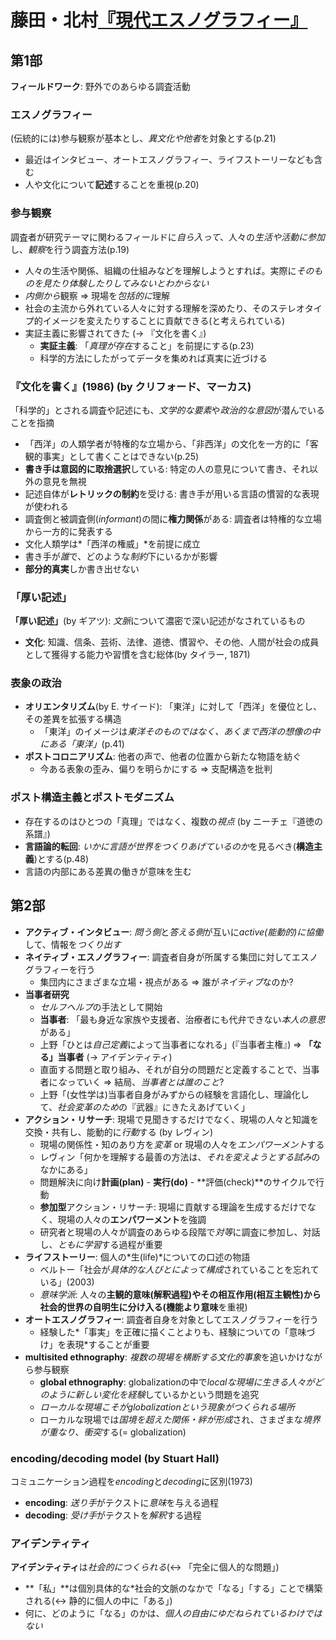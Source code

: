 # 藤田・北村[『現代エスノグラフィー』](urn:isbn:4788513285)

## 第1部

**フィールドワーク**: 野外でのあらゆる調査活動

### **エスノグラフィー**

(伝統的には)参与観察が基本とし、*異文化や他者*を対象とする(p.21)

- 最近はインタビュー、オートエスノグラフィー、ライフストーリーなども含む
- 人や文化について**記述**することを重視(p.20)

### **参与観察**

調査者が研究テーマに関わるフィールドに*自ら入って*、人々の*生活や活動に参加*し、*観察*を行う調査方法(p.19)

- 人々の生活や関係、組織の仕組みなどを理解しようとすれば。実際に*そのものを見たり体験したりしてみないとわからない*
- *内側から*観察 ⇒ 現場を*包括的に*理解
- 社会の主流から外れている人々に対する理解を深めたり、そのステレオタイプ的イメージを変えたりすることに貢献できる(と考えられている)
- 実証主義に影響されてきた (→ 『文化を書く』)
	- **実証主義**: 「*真理が存在*すること」を前提にする(p.23)
	- 科学的方法にしたがってデータを集めれば真実に近づける

### 『文化を書く』(1986) (by クリフォード、マーカス)

「科学的」とされる調査や記述にも、*文学的な要素*や*政治的な意図*が潜んでいることを指摘

- 「西洋」の人類学者が特権的な立場から、「非西洋」の文化を一方的に「客観的事実」として書くことはできない(p.25)
- **書き手は意図的に取捨選択**している: 特定の人の意見について書き、それ以外の意見を無視
- 記述自体が**レトリックの制約**を受ける: 書き手が用いる言語の慣習的な表現が使われる
- 調査側と被調査側(*informant*)の間に**権力関係**がある: 調査者は特権的な立場から一方的に発表する
- 文化人類学は*「西洋の権威」*を前提に成立
- 書き手が*誰*で、どのような*制約*下にいるかが影響
- **部分的真実**しか書き出せない

### 「厚い記述」

**「厚い記述」**(by ギアツ): *文脈*について濃密で深い記述がなされているもの

- **文化**: 知識、信条、芸術、法律、道徳、慣習や、その他、人間が社会の成員として獲得する能力や習慣を含む総体(by タイラー, 1871)

### 表象の政治

- **オリエンタリズム**(by E. サイード): 「東洋」に対して「西洋」を優位とし、その差異を拡張する構造
	- 「東洋」のイメージは*東洋そのものではなく、あくまで西洋の想像の中にある「東洋」*(p.41)
- **ポストコロニアリズム**: 他者の声で、他者の位置から新たな物語を紡ぐ
	- 今ある表象の歪み、偏りを明らかにする ⇒ 支配構造を批判

### ポスト構造主義とポストモダニズム

- 存在するのはひとつの「真理」ではなく、複数の*視点* (by ニーチェ『道徳の系譜』)
- **言語論的転回**: *いかに言語が世界をつくりあげているのか*を見るべき(**構造主義**)とする(p.48)
- 言語の内部にある差異の働きが意味を生む

## 第2部

- **アクティブ・インタビュー**: *問う側*と*答える側*が互いに*active(能動的)に協働*して、情報を*つくり出す*
- **ネイティブ・エスノグラフィー**: 調査者自身が所属する集団に対してエスノグラフィーを行う
	- 集団内にさまざまな立場・視点がある ⇒ 誰が*ネイティブ*なのか?
- **当事者研究**
	- *セルフヘルプ*の手法として開始
	- **当事者**: 「最も身近な家族や支援者、治療者にも代弁できない*本人の意思*がある」
	- 上野「ひとは*自己定義*によって当事者になれる」(『当事者主権』) ⇒ **「なる」当事者** (→ アイデンティティ)
	- 直面する問題と取り組み、それが自分の問題だと定義することで、当事者に*なって*いく ⇒ 結局、*当事者とは誰のこと*?
	- 上野「(女性学は)当事者自身がみずからの経験を言語化し、理論化して、*社会変革のため*の『武器』にきたえあげていく」
- **アクション・リサーチ**: 現場で見聞きするだけでなく、現場の人々と知識を交換・共有し、能動的に*行動*する (by レヴィン)
	- 現場の関係性・知のあり方を*変革* or 現場の人々を*エンパワーメント*する
	- レヴィン「何かを理解する最善の方法は、*それを変えようとする試み*のなかにある」
	- 問題解決に向け**計画(plan)** - **実行(do)** - **評価(check)**のサイクルで行動
	- **参加型**アクション・リサーチ: 現場に貢献する理論を生成するだけでなく、現場の人々の**エンパワーメント**を強調
	- 研究者と現場の人々が調査のあらゆる段階で*対等*に調査に参加し、対話し、*ともに学習*する過程が重要
- **ライフストーリー**: 個人の*生(life)*についての口述の物語
	- ベルトー「社会が*具体的な人びとによって構成*されていることを忘れている」(2003)
	- *意味学派*: 人々の**主観的意味(解釈過程)**やその**相互作用(相互主観性)**から社会的世界の自明生に分け入る(**機能**より**意味**を重視)
- **オートエスノグラフィー**: 調査者自身を対象としてエスノグラフィーを行う
	- 経験した*「事実」を正確に描くことよりも、経験についての「意味づけ」を表現*することが重要
- **multisited ethnography**: *複数の現場を横断する文化的事象*を追いかけながら参与観察
	- **global ethnography**: globalizationの中で*localな現場に生きる人々がどのように新しい変化を経験*しているかという問題を追究
	- *ローカルな現場こそがglobalizationという現象がつくられる場所*
	- ローカルな現場では*国境を超えた関係・絆が形成*され、さまざまな*境界が重なり*、*衝突*する(= globalization)

### encoding/decoding model (by Stuart Hall)

コミュニケーション過程を*encoding*と*decoding*に区別(1973)

- **encoding**: *送り手*がテクストに*意味*を与える過程
- **decoding**: *受け手*がテクストを*解釈*する過程

### アイデンティティ

**アイデンティティ**は*社会的につくられる*(↔ 「完全に個人的な問題」)

- **「私」**は個別具体的な*社会的文脈のなかで「なる」「する」ことで構築される(↔ 静的に個人の中に「ある」)
- 何に、どのように「なる」のかは、*個人の自由にゆだねられているわけではない*